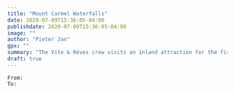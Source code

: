 ```yaml
---
title: "Mount Carmel Waterfalls"
date: 2020-07-09T15:36:05-04:00
publishdate: 2020-07-09T15:36:05-04:00
image: ""
author: "Pieter Jan"
gpx: ""
summary: "The Vite & Rêves crew visits an inland attraction for the first time in forever."
draft: true
---
```


`From: `<br/>
`To: `

